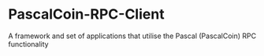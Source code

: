 # PascalCoin-RPC-Client
A framework and set of applications that utilise the Pascal (PascalCoin) RPC functionality
